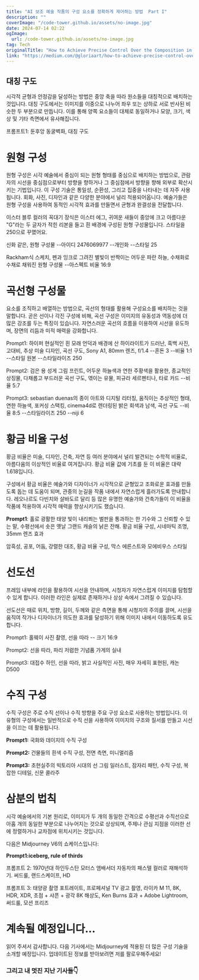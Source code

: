 ```yaml
---
title: "AI 보조 예술 작품의 구성 요소를 정확하게 제어하는 방법  Part I"
description: ""
coverImage: "/code-tower.github.io/assets/no-image.jpg"
date: 2024-07-14 02:22
ogImage: 
  url: /code-tower.github.io/assets/no-image.jpg
tag: Tech
originalTitle: "How to Achieve Precise Control Over the Composition in AI-assisted Artwork? —🔥Part I"
link: "https://medium.com/@gloriaart/how-to-achieve-precise-control-over-the-composition-in-ai-assisted-artwork-huopart-i-bc06ef143fc3"
---
```



## 대칭 구도

시각적 균형과 안정감을 달성하는 방법은 중앙 축을 따라 원소들을 대칭적으로 배치하는 것입니다. 대칭 구도에서는 이미지를 이중으로 나누어 좌우 또는 상하로 서로 반사된 비슷한 두 부분으로 만듭니다. 이를 통해 양쪽 요소들이 대체로 동일하거나 모양, 크기, 색상 및 기타 측면에서 유사해집니다.

프롬프트1: 둔후앙 동굴벽화, 대칭 구도

<div class="content-ad"></div>

# 원형 구성

원형 구성은 시각 예술에서 중심이 되는 원형 형태를 중심으로 배치하는 방법으로, 관람자의 시선을 중심점으로부터 방향을 향하거나 그 중심점에서 방향을 향해 외부로 확산시키는 기법입니다. 이 구성 기술은 통일성, 순환성, 그리고 집중을 나타내는 데 자주 사용됩니다. 회화, 사진, 디자인과 같은 다양한 분야에서 널리 적용되어옵니다. 예술가들은 원형 구성을 사용하여 동적인 시각적 효과를 만들면서 균형과 완결성을 전달합니다.

<div class="content-ad"></div>

이스터 블루 컬러의 꼭대기 장식은 이스터 에그, 귀여운 새들이 중앙에 크고 아름다운 "G"라는 두 글자가 적힌 리본을 들고 흰 배경에 구성된 원형 구성물입니다. 스타일을 250으로 꾸몄어요.

신화 같은, 원형 구성물 --아이디 2476069977 --개인화 --스타일 25

Rackham식 스케치, 펜과 잉크로 그려진 별빛이 반짝이는 어두운 파란 하늘, 수채화로 수채로 채워진 원형 구성물 --아스펙트 비율 16:9

# 곡선형 구성물

<div class="content-ad"></div>

요소를 조직하고 배열하는 방법으로, 곡선의 형태를 활용해 구성요소를 배치하는 것을 말합니다. 곧은 선이나 각진 구성에 비해, 곡선 구성은 이미지의 유동성과 역동성에 더 많은 강조를 두는 특징이 있습니다. 자연스러운 곡선의 흐름을 이용하여 시선을 유도하며, 장면의 리듬과 미적 매력을 강화합니다.

Prompt1: 하이퍼 현실적인 흰 모래 언덕과 배경에 산 하이라이트가 드러난, 흑백 사진, 고대비, 추상 미술 디자인, 곡선 구도, Sony A1, 80mm 렌즈, f/1.4 --혼돈 3 --비율 1:1 --스타일 원본 --스타일라이즈 250

Prompt2: 검은 용 성게 그림 프린트, 어두운 하늘색과 연한 주황색을 활용한, 종교적인 상징물, 다채롭고 부드러운 곡선 구도, 엮이는 유물, 피규라 세르펜티나, 타로 카드 --비율 5:7

Prompt3: sebastian duenas의 종이 아트와 디지털 리터칭, 움직이는 추상적인 형태, 연한 하늘색, 포커싱 스택킹, cinema4d로 렌더링된 밝은 회색과 남색, 곡선 구도 --비율 8:5 --스타일라이즈 250 --niji 6

<div class="content-ad"></div>

# 황금 비율 구성

황금 비율은 미술, 디자인, 건축, 자연 등 여러 분야에서 널리 발견되는 수학적 비율로, 아름다움의 이상적인 비율로 여겨집니다. 황금 비율 값에 기초를 둔 이 비율은 대략 1.618입니다.

구성에서 황금 비율은 예술가와 디자이너가 시각적으로 균형있고 조화로운 효과를 만들도록 돕는 데 도움이 되며, 관중의 눈길을 작품 내에서 자연스럽게 흘러가도록 안내합니다. 레오나르도 다빈치와 살바도르 달리 등 많은 유명한 예술가와 건축가들이 이 비율을 작품에 적용하여 시각적 매력을 향상시키기도 했습니다.

**Prompt1**: 홀로 광활한 태양 빛이 내리쬐는 벌판을 통과하는 한 기수와 그 신뢰할 수 있는 말, 수평선에서 솟은 옛날 그랜드 캐슬의 낡은 잔해. 황금 비율 구성, 시네마틱 조명, 35mm 렌즈 효과

<div class="content-ad"></div>

암흑성, 공포, 어둠, 강렬한 대조, 황금 비율 구성, 막스 에른스트와 모에비우스 스타일

# 선도선

프레임 내부에 라인을 활용하여 시선을 안내하며, 시청자가 자연스럽게 이미지를 탐험할 수 있게 합니다. 이러한 라인은 실제로 존재하거나 상상 속에서 그려질 수 있습니다.

선도선은 때로 위치, 방향, 길이, 두께와 같은 측면을 통해 시청자의 주의를 끌며, 시선을 움직여 작가나 디자이너가 의도한 효과를 달성하기 위해 이미지 내에서 이동하도록 유도합니다.

<div class="content-ad"></div>


Prompt1: 홀웨이 사진 촬영, 선을 따라 -- 크기 16:9

Prompt2: 선을 따라, 파리 저렴한 기념품 가게의 실내

Prompt3: 대접수 하인, 선을 따라, 밝고 사실적인 사진, 매우 자세히 표현된, 캐논 D500

# 수직 구성


<div class="content-ad"></div>

수직 구성은 주로 수직 선이나 수직 방향을 주요 구성 요소로 사용하는 방법입니다. 이 유형의 구성에서는 일반적으로 수직 선을 사용하여 이미지의 구조와 질서를 만들고 시선을 이끄는 데 활용됩니다.

**Prompt1:** 국화와 데이지의 수직 구성

**Prompt2:** 건물들의 흰색 수직 구성, 전면 측면, 미니멀리즘

**Prompt3:** 초현실주의 빅토리아 시대의 선 그림 일러스트, 잠자리 패턴, 수직 구성, 복잡한 디테일, 신문 콜라주

<div class="content-ad"></div>

# 삼분의 법칙

시각 예술에서의 기본 원리로, 이미지가 두 개의 동일한 간격으로 수평선과 수직선으로 아홉 개의 동일한 부분으로 나누어지는 것으로 상상되며, 주제나 관심 지점을 이러한 선에 정렬하거나 교차점에 위치시키는 것입니다.

다음은 Midjourney V6의 쇼케이스입니다:

**Prompt1:iceberg, rule of thirds**

<div class="content-ad"></div>

프롬프트 2: 1970년대 하인두스탄 모터스 앰배서더 자동차의 패스텔 컬러로 재해석하기. 써드룰, 랜드스케이프, HD

프롬프트 3: 태양광 촬영 포트레이트, 프로페셔널 TV 광고 촬영, 라이카 M 11, 8K, HDR, XDR, 초점 + 샤픈 + 광각 8K 해상도, Ken Burns 효과 + Adobe Lightroom, 써드룰, 모션 프리즈

# 계속될 예정입니다...

읽어 주셔서 감사합니다. 다음 기사에서는 Midjourney에 적용된 더 많은 구성 기술을 소개할 예정입니다. 업데이트된 정보를 받아보려면 저를 팔로우해주세요!

<div class="content-ad"></div>

### 그리고 내 멋진 지난 기사들👇